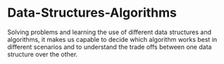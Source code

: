 # Data-Structures-Algorithms
Solving problems and learning the use of different data structures and algorithms, it makes us capable to decide which algorithm works best in different scenarios and to understand the trade offs between one data structure over the other.
